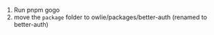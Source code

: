 1. Run pnpm gogo
2. move the `package` folder to owlie/packages/better-auth (renamed to better-auth)
